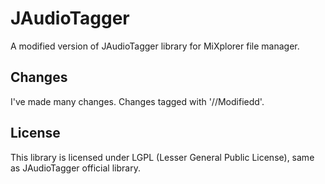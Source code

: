 # JAudioTagger
A modified version of JAudioTagger library for MiXplorer file manager.


## Changes
I've made many changes. Changes tagged with '//Modifiedd'.




## License
This library is licensed under LGPL (Lesser General Public License), same as JAudioTagger official library.
